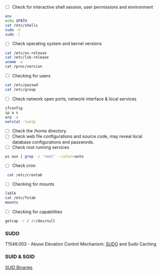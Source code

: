 - [ ] Check for interactive shell session, user permissions and environment
```bash
env
echo $PATH
cat /etc/shells
sudo -V
sudo -l
```
- [ ] Check operating system and kernel versions 
```bash
cat /etc/os-release
cat /etc/lsb-release
uname -a 
cat /proc/version
```
- [ ] Checking for users
```bash
cat /etc/passwd
cat /etc/group
```
- [ ] Check network open ports, network interface & local services  
```bash
ifconfig
ip a s
arp -a
netstat -tunlp
```
- [ ] Check the /home directory.
- [ ] Check web file configurations and source code, may reveal local database configurations and passwords.
- [ ] Check root running services 
```bash
ps aux | grep -i 'root' --color=auto
``` 
- [ ] Check cron
```bash
 cat /etc/crontab
```
- [ ] Checking for mounts 
```bash
lsblk
cat /etc/fstab
mounts
```
- [ ] Checking for capabilities
```bash
getcap -r / 2>/dev/null
```
### SUDO
T1548.003 - Abuse Elevation Control Mechanism: [SUDO](SUDO.md) and Sudo Caching
### SUID & SGID
[SUID Binaries](SUID%20Binaries.md)